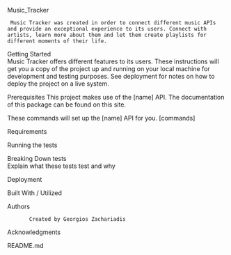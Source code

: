 Music_Tracker  

     Music Tracker was created in order to connect different music APIs and provide an exceptional experience to its users. Connect with artists, learn more about them and let them create playlists for different moments of their life. 
 
Getting Started  
    Music Tracker offers different features to its users. These instructions will get you a copy of the project up and running on your local machine for development and testing purposes. See deployment for notes on how to deploy the project on a live system. 
 
Prerequisites 
     This project makes use of the [name] API. The documentation of this package can be found on this site. 
 
These commands will set up the [name] API for you. 
[commands] 
 
Requirements 
 
 
Running the tests 
 
Breaking Down tests  
Explain what these tests test and why 
 
Deployment 
 
 
Built With / Utilized  
 
Authors 
 
           Created by Georgios Zachariadis 
 
Acknowledgments 
 
 
 
 
 
 
 
 
 
 
README.md 